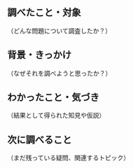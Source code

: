## 調べたこと・対象

（どんな問題について調査したか？）

## 背景・きっかけ

（なぜそれを調べようと思ったか？）

## わかったこと・気づき

（結果として得られた知見や仮説）

## 次に調べること

（まだ残っている疑問、関連するトピック）
